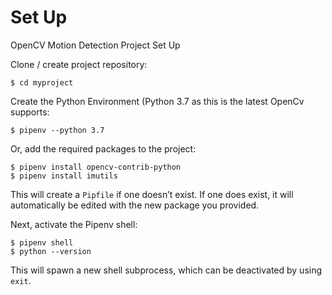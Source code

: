 # Set Up

OpenCV Motion Detection Project Set Up

Clone / create project repository:

```text
$ cd myproject
```

Create the Python Environment \(Python 3.7 as this is the latest OpenCv supports:

```text
$ pipenv --python 3.7
```

Or, add the required packages to the project:

```text
$ pipenv install opencv-contrib-python
$ pipenv install imutils

```

This will create a `Pipfile` if one doesn’t exist. If one does exist, it will automatically be edited with the new package you provided.

Next, activate the Pipenv shell:

```text
$ pipenv shell
$ python --version
```

This will spawn a new shell subprocess, which can be deactivated by using `exit`.  


